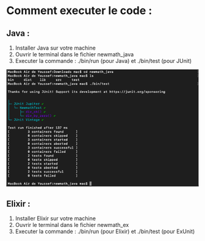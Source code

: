 # Comment executer le code :

## Java :

1. Installer Java sur votre machine
2. Ouvrir le terminal dans le fichier newmath_java
3. Executer la commande : ./bin/run (pour Java) et ./bin/test (pour JUnit)

![alt text](https://github.com/Youssef2430/seg3503_playground/blob/main/Lab1/screenshots/first.png?raw=true)


## Elixir :

1. Installer Elixir sur votre machine
2. Ouvrir le terminal dans le fichier newmath_ex
3. Executer la commande : ./bin/run (pour Elixir) et ./bin/test (pour ExUnit)